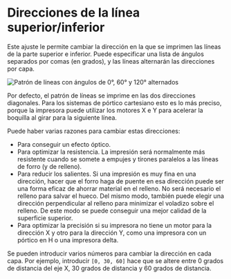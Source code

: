 Direcciones de la línea superior/inferior
====
Este ajuste le permite cambiar la dirección en la que se imprimen las líneas de la parte superior e inferior. Puede especificar una lista de ángulos separados por comas (en grados), y las líneas alternarán las direcciones por capa.

<!--screenshot {
"image_path": "skin_angles.gif",
"models": [
    {
        "script": "microwave_hook.scad",
        "transformation": ["scale(0.5)"]
    }
],
"camera_position": [0, 48, 70],
"settings": {"skin_angles": "[0, 60, 120]"},
"layer": [76, 77, 78],
"colours": 128
}-->
![Patrón de líneas con ángulos de 0°, 60° y 120° alternados](../images/skin_angles.gif)

Por defecto, el patrón de líneas se imprime en las dos direcciones diagonales. Para los sistemas de pórtico cartesiano esto es lo más preciso, porque la impresora puede utilizar los motores X e Y para acelerar la boquilla al girar para la siguiente línea.

Puede haber varias razones para cambiar estas direcciones:
* Para conseguir un efecto óptico.
* Para optimizar la resistencia. La impresión será normalmente más resistente cuando se somete a empujes y tirones paralelos a las líneas de forro (y de relleno).
* Para reducir los salientes. Si una impresión es muy fina en una dirección, hacer que el forro haga de puente en esa dirección puede ser una forma eficaz de ahorrar material en el relleno. No será necesario el relleno para salvar el hueco. Del mismo modo, también puede elegir una dirección perpendicular al relleno para minimizar el voladizo sobre el relleno. De este modo se puede conseguir una mejor calidad de la superficie superior.
* Para optimizar la precisión si su impresora no tiene un motor para la dirección X y otro para la dirección Y, como una impresora con un pórtico en H o una impresora delta.

Se pueden introducir varios números para cambiar la dirección en cada capa. Por ejemplo, introducir `[0, 30, 60]` hace que se altere entre 0 grados de distancia del eje X, 30 grados de distancia y 60 grados de distancia.